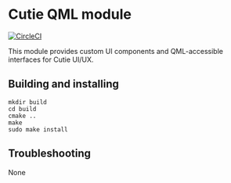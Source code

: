 # Cutie QML module

[![CircleCI](https://dl.circleci.com/status-badge/img/gh/cutie-shell/qml-module-cutie/tree/droidian.svg?style=svg)](https://dl.circleci.com/status-badge/redirect/gh/cutie-shell/qml-module-cutie/tree/droidian)

This module provides custom UI components and QML-accessible interfaces for Cutie UI/UX.

## Building and installing

```
mkdir build
cd build
cmake ..
make
sudo make install
```

## Troubleshooting
None
